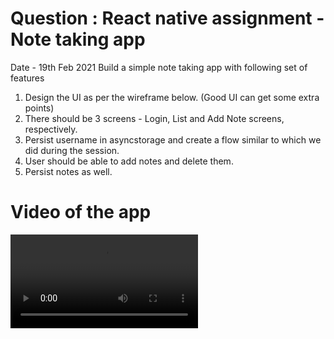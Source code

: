 # Question : React native assignment - Note taking app
Date - 19th Feb 2021
Build a simple note taking app with following set of features
1. Design the UI as per the wireframe below. (Good UI can get some extra points)
2. There should be 3 screens - Login, List and Add Note screens, respectively.
3. Persist username in asyncstorage and create a flow similar to which we did
during the session.
4. User should be able to add notes and delete them.
5. Persist notes as well.

# Video of the app

![video](https://github.com/NikhilC-Accolite/SAU-2021-Feb-Batch-1/blob/main/React%20native%20-%20MorningAndAfternoon/1.mp4)
